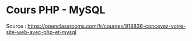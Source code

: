 Cours PHP - MySQL
================

Source : https://openclassrooms.com/fr/courses/918836-concevez-votre-site-web-avec-php-et-mysql
